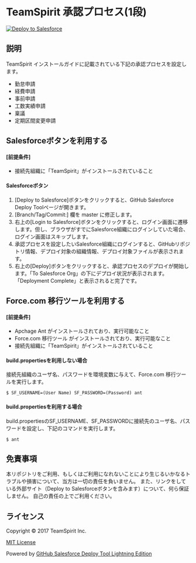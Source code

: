 TeamSpirit 承認プロセス(1段)
==================
<a href="https://githubsfdeploy.herokuapp.com?ref=master">
  <img alt="Deploy to Salesforce"
       src="https://raw.githubusercontent.com/afawcett/githubsfdeploy/master/src/main/webapp/resources/img/deploy.png">
</a>

説明
--------
TeamSpirit インストールガイドに記載されている下記の承認プロセスを設定します。
- 勤怠申請
- 経費申請
- 事前申請
- 工数実績申請
- 稟議
- 定期区間変更申請

Salesforceボタンを利用する
--------
#### [前提条件]
 - 接続先組織に「TeamSpirit」がインストールされていること

#### Salesforceボタン

1. [Deploy to Salesforce]ボタンをクリックすると、GitHub Salesforce Deploy Toolページが開きます。
1. [Branch/Tag/Commit:] 欄を master に修正します。
1. 右上の[Login to Salesforce]ボタンをクリックすると、ログイン画面に遷移します。但し、ブラウザがすでにSalesforce組織にログインしていた場合、ログイン画面はスキップします。
1. 承認プロセスを設定したいSalesforce組織にログインすると、GitHubリポジトリ情報、デプロイ対象の組織情報、デプロイ対象ファイルが表示されます。
1. 右上の[Deploy]ボタンをクリックすると、承認プロセスのデプロイが開始します。「To Salesforce Org」の下にデプロイ状況が表示されます。「Deployment Complete」と表示されると完了です。

Force.com 移行ツールを利用する
--------

#### [前提条件]
 - Apchage Ant がインストールされており、実行可能なこと
 - Force.com 移行ツール がインストールされており、実行可能なこと
 - 接続先組織に「TeamSpirit」がインストールされていること

#### build.propertiesを利用しない場合
接続先組織のユーザ名、パスワードを環境変数に与えて、Force.com 移行ツールを実行します。

```
$ SF_USERNAME=(User Name) SF_PASSWORD=(Password) ant
```

#### build.propertiesを利用する場合

build.propertiesのSF_USERNAME、SF_PASSWORDに接続先のユーザ名、パスワードを設定し、下記のコマンドを実行します。

```
$ ant
```

免責事項
--------
本リポジトリをご利用、もしくはご利用になれないことにより生じるいかなるトラブルや損害について、当方は一切の責任を負いません。
また、リンクをしている外部サイト（Deploy to Salesforceボタンを含みます）について、何ら保証しません。
自己の責任の上でご利用ください。

ライセンス
--------
Copyright &copy; 2017 TeamSpirit Inc.

[MIT License](http://www.opensource.org/licenses/mit-license.php)

Powered by [GitHub Salesforce Deploy Tool Lightning Edition](https://andyinthecloud.com/2013/09/24/deploy-direct-from-github-to-salesforce/)
